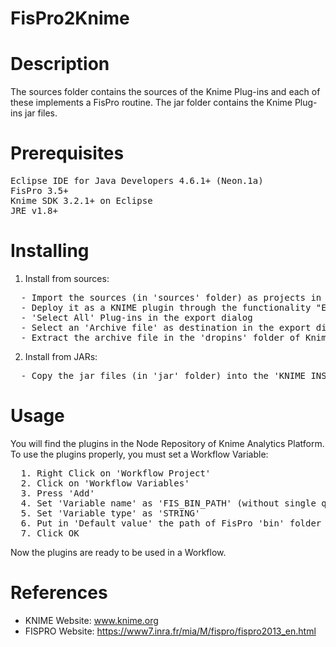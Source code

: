 # FisPro2Knime

# Description
The sources folder contains the sources of the Knime Plug-ins and each of these implements a FisPro routine.
The jar folder contains the Knime Plug-ins jar files.

# Prerequisites
<pre>
Eclipse IDE for Java Developers 4.6.1+ (Neon.1a)
FisPro 3.5+
Knime SDK 3.2.1+ on Eclipse
JRE v1.8+
</pre>

# Installing
1. Install from sources:
<pre>
  - Import the sources (in 'sources' folder) as projects in Eclipse IDE
  - Deploy it as a KNIME plugin through the functionality "Export deployable plugins and fragments" in the Eclipse environment
  - 'Select All' Plug-ins in the export dialog
  - Select an 'Archive file' as destination in the export dialog
  - Extract the archive file in the 'dropins' folder of Knime Analytics Platform installation directory
</pre>

2. Install from JARs:
<pre>
  - Copy the jar files (in 'jar' folder) into the 'KNIME_INSTALLATION_FOLDER/dropins/plugins/'
</pre>

# Usage
You will find the plugins in the Node Repository of Knime Analytics Platform.
To use the plugins properly, you must set a Workflow Variable:
<pre>
  1. Right Click on 'Workflow Project'
  2. Click on 'Workflow Variables'
  3. Press 'Add'
  4. Set 'Variable name' as 'FIS_BIN_PATH' (without single quote)
  5. Set 'Variable type' as 'STRING'
  6. Put in 'Default value' the path of FisPro 'bin' folder
  7. Click OK
</pre>
Now the plugins are ready to be used in a Workflow.

# References
* KNIME Website: <a href="www.knime.org">www.knime.org</a>
* FISPRO Website: <a href="https://www7.inra.fr/mia/M/fispro/fispro2013_en.html">https://www7.inra.fr/mia/M/fispro/fispro2013_en.html</a>
